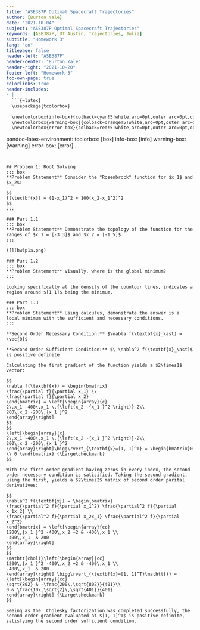 ```yaml
---
title: "ASE387P Optimal Spacecraft Trajectories"
author: [Burton Yale]
date: "2021-10-04"
subject: "ASE387P Optimal Spacecraft Trajectories"
keywords: [ASE387P, UT Austin, Trajectories, Julia]
subtitle: "Homework 3"
lang: "en"
titlepage: false
header-left: "ASE387P"
header-center: "Burton Yale"
header-right: "2021-10-20"
footer-left: "Homework 3"
toc-own-page: true
colorlinks: true
header-includes:
- |
  ```{=latex}
  \usepackage{tcolorbox}

  \newtcolorbox{info-box}{colback=cyan!5!white,arc=0pt,outer arc=0pt,colframe=cyan!60!black}
  \newtcolorbox{warning-box}{colback=orange!5!white,arc=0pt,outer arc=0pt,colframe=orange!80!black}
  \newtcolorbox{error-box}{colback=red!5!white,arc=0pt,outer arc=0pt,colframe=red!75!black}
  ```
pandoc-latex-environment:
  tcolorbox: [box]
  info-box: [info]
  warning-box: [warning]
  error-box: [error]
...
```


## Problem 1: Root Solving 
::: box
**Problem Statement** Consider the "Rosenbrock" function for $x_1$ and $x_2$:

$$
f(\textbf{x}) = (1-x_1)^2 + 100(x_2-x_1^2)^2
$$
:::

### Part 1.1
::: box
**Problem Statement** Demonstrate the topology of the function for the ranges of $x_1 = [-3 3]$ and $x_2 = [-1 5]$
:::

![](hw3p1a.png)

### Part 1.2
::: box
**Problem Statement** Visually, where is the global minimum?
:::

Looking specifically at the density of the countour lines, indicates a region around $[1 1]$ being the minimum. 

### Part 1.3
::: box
**Problem Statement** Using calculus, demonstrate the answer is a local minimum with the sufficient and necessary conditions.
:::

**Second Order Necessary Condition:** $\nabla f(\textbf{x}_\ast) = \vec{0}$

**Second Order Sufficient Condition:** $\ \nabla^2 f(\textbf{x}_\ast)$ is positive definite

Calculating the first gradient of the function yields a $2\times1$ vector:

$$
\nabla f(\textbf{x}) = \begin{bmatrix}
\frac{\partial f}{\partial x_1} \\
\frac{\partial f}{\partial x_2}
\end{bmatrix} = \left[\begin{array}{c}
2\,x_1 -400\,x_1 \,{\left(x_2 -{x_1 }^2 \right)}-2\\
200\,x_2 -200\,{x_1 }^2
\end{array}\right]
$$
$$
\left[\begin{array}{c}
2\,x_1 -400\,x_1 \,{\left(x_2 -{x_1 }^2 \right)}-2\\
200\,x_2 -200\,{x_1 }^2
\end{array}\right]\bigg\rvert_{\textbf{x}=[1, 1]^T} = \begin{bmatrix}0 \\ 0 \end{bmatrix} {\Large\checkmark}
$$

With the first order gradient having zeros in every index, the second order necessary condition is satisified. Taking the second gradient, using the first, yields a $2\times2$ matrix of second order parital derivatives:

$$
\nabla^2 f(\textbf{x}) = \begin{bmatrix}
\frac{\partial^2 f}{\partial x_1^2} \frac{\partial^2 f}{\partial x_1x_2} \\
\frac{\partial^2 f}{\partial x_2x_1} \frac{\partial^2 f}{\partial x_2^2}
\end{bmatrix} = \left[\begin{array}{cc}
1200\,{x_1 }^2 -400\,x_2 +2 & -400\,x_1 \\
-400\,x_1  & 200
\end{array}\right]
$$
$$
\mathtt{chol(}\left[\begin{array}{cc}
1200\,{x_1 }^2 -400\,x_2 +2 & -400\,x_1 \\
-400\,x_1  & 200
\end{array}\right] \bigg\rvert_{\textbf{x}=[1, 1]^T}\mathtt{)} = \left[\begin{array}{cc}
\sqrt{802} & -\frac{200\,\sqrt{802}}{401}\\
0 & \frac{10\,\sqrt{2}\,\sqrt{401}}{401}
\end{array}\right] {\Large\checkmark}
$$

Seeing as the  Cholesky factorization was completed successfully, the second order gradient evaluated at $[1, 1]^T$ is positive definite, satisfying the second order sufficient condition.